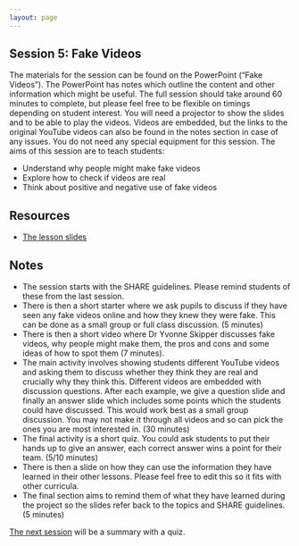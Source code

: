 ```yaml
--- 
layout: page
---
```


## Session 5: Fake Videos
The materials for the session can be found on the PowerPoint (“Fake Videos”).  The PowerPoint has notes which outline the content and other information which might be useful.  The full session should take around 60 minutes to complete, but please feel free to be flexible on timings depending on student interest.  You will need a projector to show the slides and to be able to play the videos.  Videos are embedded, but the links to the original YouTube videos can also be found in the notes section in case of any issues.  You do not need any special equipment for this session.
The aims of this session are to teach students:
*	Understand why people might make fake videos
*	Explore how to check if videos are real
*	Think about positive and negative use of fake videos


## Resources
* [The lesson slides]({{site.baseurl}}/assets/lessons/5.Fake_Videos_60_min.pptx)

## Notes
*	The session starts with the SHARE guidelines.  Please remind students of these from the last session.  
*	There is then a short starter where we ask pupils to discuss if they have seen any fake videos online and how they knew they were fake. This can be done as a small group or full class discussion. (5 minutes)
*	There is then a short video where Dr Yvonne Skipper discusses fake videos, why people might make them, the pros and cons and some ideas of how to spot them (7 minutes).
*	The main activity involves showing students different YouTube videos and asking them to discuss whether they think they are real and crucially why they think this.  Different videos are embedded with discussion questions.  After each example, we give a question slide and finally an answer slide which includes some points which the students could have discussed.  This would work best as a small group discussion. You may not make it through all videos and so can pick the ones you are most interested in. (30 minutes)
*	The final activity is a short quiz. You could ask students to put their hands up to give an answer, each correct answer wins a point for their team. (5/10 minutes)
*	There is then a slide on how they can use the information they have learned in their other lessons.  Please feel free to edit this so it fits with other curricula.  
*	The final section aims to remind them of what they have learned during the project so the slides refer back to the topics and SHARE guidelines. (5 minutes)



[The next session](session6) will be a summary with a quiz. 

